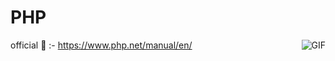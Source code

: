 # PHP
official 🦖 :- https://www.php.net/manual/en/
<img align="right" alt="GIF" src="https://media.giphy.com/media/B5BP3OYgVN5ss/giphy.gif" />
